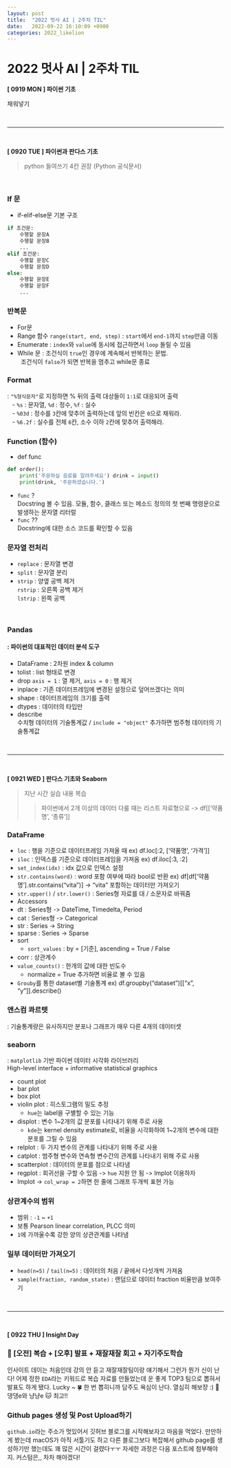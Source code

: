 ```yaml
---
layout: post
title:  "2022 멋사 AI | 2주차 TIL"
date:   2022-09-22 16:10:09 +0900
categories: 2022_likelion
---
```

# 2022 멋사 AI | 2주차 TIL

 **[ 0919 MON ] 파이썬 기초**

채워넣기

<br/>

***
<br/>

 **[ 0920 TUE ] 파이썬과 판다스 기초**
> python 들여쓰기 4칸 권장  (Python 공식문서) 

<br/>

### If 문 
-  if-elif-else문 기본 구조
```python
if 조건문:
    수행할 문장A
    수행할 문장B
    ...
elif 조건문:
    수행할 문장C
    수행할 문장D
else:
    수행할 문장E
    수행할 문장F
    ...
```

### 반복문
 - For문
 - Range 함수 `range(start, end, step)`
: `start`에서 `end-1`까지 `step`만큼 이동
 - Enumerate
: `index`와 `value`에 동시에 접근하면서 `loop` 돌릴 수 있음
 - While 문
: 조건식이 `true`인 경우에 계속해서 반복하는 문법. <br/> &nbsp; 조건식이 `false`가 되면 반복을 멈추고 while문 종료


### Format
 : `"%형식문자"`로 지정하면 % 뒤의 출력 대상들이 `1:1`로 대응되어 출력<br/>
&nbsp;&nbsp; - `%s` : 문자열, `%d` : 정수, `%f` : 실수<br/>
&nbsp;&nbsp; -  `%03d` : 정수를 `3`칸에 맞추어 출력하는데 앞의 빈칸은 `0`으로 채워라.<br/>
&nbsp;&nbsp; -  `%6.2f` : 실수를 전체 `6`칸, 소수 이하 `2`칸에 맞추어 출력해라.


   
### Function (함수)
 - def func
```python
def order():     
    print('주문하실 음료를 알려주세요') drink = input() 
    print(drink, '주문하셨습니다.') 
```
 - `func` ? <br/>
Docstring 볼 수 있음. 모듈, 함수, 클래스 또는 메소드 정의의 첫 번째 명령문으로 발생하는 문자열 리터럴
 - `func` ?? <br/>
Docstring에 대한 소스 코드를 확인할 수 있음


### 문자열 전처리
 - `replace` 
: 문자열 변경
 - `split` 
: 문자열 분리
 - `strip` 
: 양옆 공백 제거 <br/>
`rstrip` : 오른쪽 공백 제거 <br/>
`lstrip` : 왼쪽 공백 

<br/>

### Pandas
#### : 파이썬의 대표적인 데이터 분석 도구
 - DataFrame 
: 2차원 index & column
 - tolist 
: list 형태로 변경
 - drop
 `axis = 1` : 열 제거,  `axis = 0` : 행 제거
 - inplace 
: 기존 데이터프레임에 변경된 설정으로 덮어쓰겠다는 의미
 - shape
: 데이터프레임의 크기를 출력
 - dtypes
: 데이터의 타입만
 - describe     
수치형 데이터의 기술통계값 / `include = "object"` 추가하면 범주형 데이터의 기술통계값


<br/>

***
<br/>

  **[ 0921 WED ] 판다스 기초와 Seaborn**
> 지난 시간 실습 내용 복습 
>   > 파이썬에서 2개 이상의 데이터 다룰 때는 리스트 자료형으로  -> df[[‘약품명’, ‘종류’]]<br/>

### DataFrame
  - `loc`
   : 행을 기준으로 데이터프레임  가져올 때 
    ex) df.loc[:2, [‘약품명’, ‘가격’]]
  - `iloc`
   : 인덱스를 기준으로 데이터프레임을 가져옴
    ex) df.iloc[:3, :2]
  - `set_index(idx)`
   : idx 값으로 인덱스 설정 
  - `str.contains(word)`
   : word 포함 여부에 따라 bool로 반환
    ex) df[df[‘약품명’].str.contains(“vita”)] -> “vita” 포함하는 데이터만 가져오기
  - `str.upper()` / `str.lower()`
   : Series형 자료를 대 / 소문자로 바꿔줌
  - Accessors
   - dt
    : Series형 -> DateTime, Timedelta, Period
   - cat
    : Series형 -> Categorical
   - str
    : Series -> String
   - sparse
    : Series -> Sparse 
  - sort
    - `sort_values`
      : by = [기준], ascending = True / False
  - corr : 상관계수
  - `value_counts()` : 한개의 값에 대한 빈도수
    - normalize = True 추가하면 비율로 볼 수 있음
  - `Grouby`를 통한 dataset별 기술통계
    ex) df.groupby(“dataset”)[[“x”, “y”]].describe()

### 앤스컴 콰르텟
  : 기술통계량은 유사하지만 분포나 그래프가 매우 다른 4개의 데이터셋

### seaborn
  : `matplotlib` 기반 파이썬 데이터 시각화 라이브러리 <br/>
    High-level interface + informative statistical graphics
  - count plot
  - bar plot
  - box plot
  - violin plot : 히스토그램의 밀도 추정
    - `hue`는 label을 구별할 수 있는 기능
  - displot : 변수 1~2개의 값 분포를 나타내기 위해 주로 사용
    - `kde`는 kernel density estimate로, 비율을 시각화하여 1~2개의 변수에 대한 분포를 그릴 수 있음
  - relplot : 두 가지 변수의 관계를 나타내기 위해 주로 사용
  - catplot : 범주형 변수와 연속형 변수간의 관계를 나타내기 위해 주로 사용
  - scatterplot : 데이터의 분포를 점으로 나타냄
  - regplot : 회귀선을 구할 수 있음 -> `hue` 지원 안 됨 -> lmplot 이용하자
  - lmplot -> `col_wrap = 2`하면 한 줄에 그래프 두개씩 표현 가능

### 상관계수의 범위
  - 범위 : `-1` ~ `+1`
  - 보통 Pearson linear correlation, PLCC 의미
  - `1`에 가까울수록 강한 양의 상관관계를 나타냄  
    

### 일부 데이터만 가져오기
  - `head(n=5)` / `tail(n=5)` : 데이터의 처음 / 끝에서 다섯개씩 가져옴
  - `sample(fraction, random_state)` : 랜덤으로 데이터 fraction 비율만큼 보여주기



<br/>

***
<br/>

  **[ 0922 THU ] Insight Day**
### 🤹 [오전] 복습 + [오후] 발표 + 재잘재잘 회고 + 자기주도학습
인사이트 데이는 처음인데 강의 안 듣고 재잘재잘팀이랑 얘기해서 그런가 뭔가 신이 난다! 어제 정한 `EDA`라는 키워드로 복습 자료를 만들었는데 운 좋게 TOP3 팀으로 뽑혀서 발표도 하게 됐다. Lucky ~ 🍀 한 번 뽑히니까 담주도 욕심이 난다. 열심히 해보쟝 :) 🐶 댕댕e와 냥냥e 🐱 최고!!

### Github pages 생성 및 Post Upload하기
`github.io`라는 주소가 멋있어서 깃허브 블로그를 시작해보자고 마음을 먹었다. 만만하게 봤는데 macOS가 아직 서툴기도 하고 다른 블로그보다 복잡해서 github page를 생성하기만 했는데도 꽤 많은 시간이 걸렸다ㅜㅜ 자세한 과정은 다음 포스트에 첨부해야지. 커스텀은,, 차차 해야겠다!

<br/>